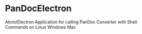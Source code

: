 # PanDocElectron
Atom/Electron Application for calling PanDoc Converter with Shell Commands on Linux Windows Mac

